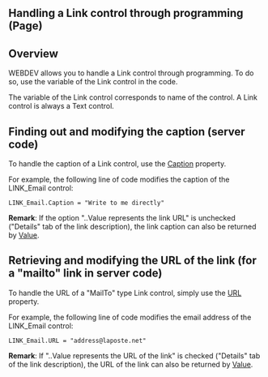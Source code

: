 
## Handling a Link control through programming (Page)
			



<a name="NOTE1"></a>
<a name="NOTE1_1"></a>


## Overview
<a name="overview_ELTTEXTE000098"></a>
WEBDEV allows you to handle a Link control through programming. To do so, use the variable of the Link control in the code.

The variable of the Link control corresponds to name of the control. A Link control is always a Text control.

<a name="NOTE2"></a>
<a name="NOTE2_1"></a>


## Finding out and modifying the caption (server code)
<a name="finding_out_and_modifying_the_caption_server_code_ELTTEXTE000122"></a>
To handle the caption of a Link control, use the [Caption](../Proprietes/2510053.md) property.

For example, the following line of code modifies the caption of the LINK_Email control:


```wl
LINK_Email.Caption = "Write to me directly"
```


**Remark**: If the option "..Value represents the link URL" is unchecked ("Details" tab of the link description), the link caption can also be returned by [Value](../Proprietes/2510130.md).

<a name="NOTE3"></a>
<a name="NOTE3_1"></a>


## Retrieving and modifying the URL of the link (for a "mailto" link in server code)
<a name="retrieving_and_modifying_the_url_the_link_for_mailto_link_server_code_ELTTEXTE000146"></a>
To handle the URL of a "MailTo" type Link control, simply use the [URL](../Proprietes/2510132.md) property. 

For example, the following line of code modifies the email address of the LINK_Email control:


```wl
LINK_Email.URL = "address@laposte.net"
```


**Remark**: If "..Value represents the URL of the link" is checked ("Details" tab of the link description), the URL of the link can also be returned by [Value](../Proprietes/2510130.md).


